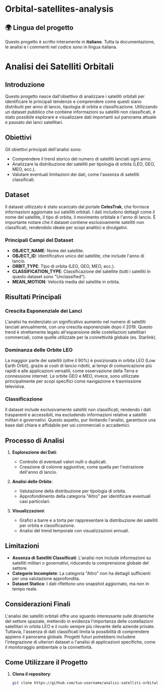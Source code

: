 # Orbital-satellites-analysis
## 🌍 Lingua del progetto
Questo progetto è scritto interamente in **italiano**. Tutta la documentazione, le analisi e i commenti nel codice sono in lingua italiana.

# Analisi dei Satelliti Orbitali

## Introduzione
Questo progetto nasce dall'obiettivo di analizzare i satelliti orbitali per identificare le principali tendenze e comprendere come questi siano distribuiti per anno di lancio, tipologia di orbita e classificazione. Utilizzando un dataset pubblico che contiene informazioni su satelliti non classificati, è stato possibile esplorare e visualizzare dati importanti sul panorama attuale e passato dei lanci satellitari.

## Obiettivi
Gli obiettivi principali dell'analisi sono:
- Comprendere il trend storico del numero di satelliti lanciati ogni anno.
- Analizzare la distribuzione dei satelliti per tipologia di orbita (LEO, GEO, MEO, ecc.).
- Valutare eventuali limitazioni dei dati, come l'assenza di satelliti classificati.

## Dataset
Il dataset utilizzato è stato scaricato dal portale **CelesTrak**, che fornisce informazioni aggiornate sui satelliti orbitali. I dati includono dettagli come il nome del satellite, il tipo di orbita, il movimento orbitale e l'anno di lancio. È importante notare che il dataset contiene esclusivamente satelliti non classificati, rendendolo ideale per scopi analitici e divulgativi.

### Principali Campi del Dataset
- **OBJECT_NAME**: Nome del satellite.
- **OBJECT_ID**: Identificativo unico del satellite, che include l'anno di lancio.
- **ORBIT_TYPE**: Tipo di orbita (LEO, GEO, MEO, ecc.).
- **CLASSIFICATION_TYPE**: Classificazione del satellite (tutti i satelliti in questo dataset sono "Unclassified").
- **MEAN_MOTION**: Velocità media del satellite in orbita.

## Risultati Principali
### Crescita Esponenziale dei Lanci
L'analisi ha evidenziato un significativo aumento nel numero di satelliti lanciati annualmente, con una crescita esponenziale dopo il 2019. Questo trend è strettamente legato all'espansione delle costellazioni satellitari commerciali, come quelle utilizzate per la connettività globale (es. Starlink).

### Dominanza delle Orbite LEO
La maggior parte dei satelliti (oltre il 90%) è posizionata in orbita LEO (Low Earth Orbit), grazie ai costi di lancio ridotti, ai tempi di comunicazione più rapidi e alle applicazioni versatili, come osservazione della Terra e connessione internet. Le orbite GEO e MEO, invece, sono utilizzate principalmente per scopi specifici come navigazione e trasmissione televisiva.

### Classificazione
Il dataset include esclusivamente satelliti non classificati, rendendo i dati trasparenti e accessibili, ma escludendo informazioni relative a satelliti militari e governativi. Questo aspetto, pur limitando l'analisi, garantisce una base dati chiara e affidabile per usi commerciali o accademici.

## Processo di Analisi
1. **Esplorazione dei Dati**:
   - Controllo di eventuali valori nulli o duplicati.
   - Creazione di colonne aggiuntive, come quella per l'estrazione dell'anno di lancio.
   
2. **Analisi delle Orbite**:
   - Valutazione della distribuzione per tipologia di orbita.
   - Approfondimento della categoria "Altro" per identificare eventuali casi particolari.

3. **Visualizzazioni**:
   - Grafici a barre e a torta per rappresentare la distribuzione dei satelliti per orbita e classificazione.
   - Analisi del trend temporale con visualizzazioni annuali.

## Limitazioni
- **Assenza di Satelliti Classificati**: L'analisi non include informazioni su satelliti militari o governativi, riducendo la comprensione globale del settore.
- **Categorie Incomplete**: La categoria "Altro" non ha dettagli sufficienti per una valutazione approfondita.
- **Dataset Statico**: I dati riflettono uno snapshot aggiornato, ma non in tempo reale.

## Considerazioni Finali
L'analisi dei satelliti orbitali offre uno sguardo interessante sulle dinamiche del settore spaziale, mettendo in evidenza l'importanza delle costellazioni satellitari in orbita LEO e il ruolo sempre più rilevante delle aziende private. Tuttavia, l'assenza di dati classificati limita la possibilità di comprendere appieno il panorama globale. Progetti futuri potrebbero includere l'integrazione di ulteriori dataset o l'analisi di applicazioni specifiche, come il monitoraggio ambientale o la connettività.

## Come Utilizzare il Progetto
1. **Clona il repository**:
   ```bash
   git clone https://github.com/tuo-username/analisi-satelliti-orbitali.git
